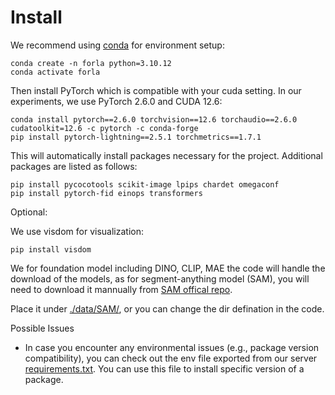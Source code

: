 # Install

We recommend using [conda](https://docs.conda.io/projects/conda/en/latest/user-guide/install/index.html) for environment setup:

```
conda create -n forla python=3.10.12
conda activate forla
```

Then install PyTorch which is compatible with your cuda setting.
In our experiments, we use PyTorch 2.6.0 and CUDA 12.6:

```
conda install pytorch==2.6.0 torchvision==12.6 torchaudio==2.6.0 cudatoolkit=12.6 -c pytorch -c conda-forge
pip install pytorch-lightning==2.5.1 torchmetrics==1.7.1
```
 

This will automatically install packages necessary for the project.
Additional packages are listed as follows:

```
pip install pycocotools scikit-image lpips chardet omegaconf
pip install pytorch-fid einops transformers
```
  
Optional:

We use visdom for visualization:
```
pip install visdom
```

We for foundation model including DINO, CLIP, MAE the code will handle the download of the models, as for segment-anything model (SAM), you will need to download it mannually from [SAM offical repo](https://dl.fbaipublicfiles.com/segment_anything/sam_vit_b_01ec64.pth).

Place it under [./data/SAM/](./data/SAM/), or you can change the dir defination in the code.



Possible Issues

-   In case you encounter any environmental issues (e.g., package version compatibility), you can check out the env file exported from our server [requirements.txt](https://github.com/PCASOlab/FORLA/blob/main/docs/requirements.txt).
    You can use this file to install specific version of a package.